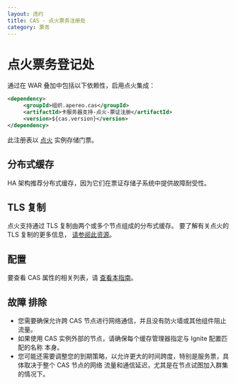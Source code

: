 ```yaml
---
layout: 违约
title: CAS - 点火票务注册处
category: 票务
---
```


# 点火票务登记处
通过在 WAR 叠加中包括以下依赖性，启用点火集成：

```xml
<dependency>
     <groupId>组织.apereo.cas</groupId>
     <artifactId>卡服务器支持-点火-票证注册</artifactId>
     <version>${cas.version}</version>
</dependency>
```

此注册表以 [点火](http://ignite.apache.org/) 实例存储门票。


## 分布式缓存

HA 架构推荐分布式缓存，因为它们在票证存储子系统中提供故障耐受性。


## TLS 复制

点火支持通过 TLS 复制由两个或多个节点组成的分布式缓存。 要了解有关点火的 TLS 复制的更多信息， [请参阅此资源](https://apacheignite.readme.io/docs/ssltls)。


## 配置

要查看 CAS 属性的相关列表，请 [查看本指南](../configuration/Configuration-Properties.html#ignite-ticket-registry)。

## 故障 排除

* 您需要确保允许跨 CAS 节点进行网络通信，并且没有防火墙或其他组件阻止流量。
* 如果使用 CAS 实例外部的节点，请确保每个缓存管理器指定与 Ignite 配置匹配的名称 本身。
* 您可能还需要调整您的到期策略，以允许更大的时间跨度，特别是服务票，具体取决于整个 CAS 节点的网络 流量和通信延迟，尤其是在节点试图加入群集的情况下。
